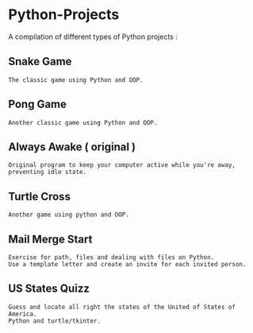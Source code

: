# Python-Projects
A compilation of different types of Python projects :

  ## Snake Game
    The classic game using Python and OOP.
  ## Pong Game
    Another classic game using Python and OOP.
  ## Always Awake ( original )
    Original program to keep your computer active while you're away, preventing idle state.
    
  ## Turtle Cross 
    Another game using python and OOP.
    
  ## Mail Merge Start
    Exercise for path, files and dealing with files on Python. 
    Use a template letter and create an invite for each invited person.
    
  ## US States Quizz
    Guess and locate all right the states of the United of States of America.
    Python and turtle/tkinter.
